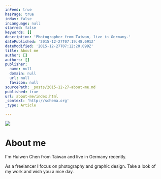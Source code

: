 ```yaml
---
inFeed: true
hasPage: true
inNav: false
inLanguage: null
starred: false
keywords: []
description: 'Photographer from Taiwan, live in Germany.'
datePublished: '2015-12-27T07:19:48.691Z'
dateModified: '2015-12-27T07:12:20.099Z'
title: About me
author: []
authors: []
publisher:
  name: null
  domain: null
  url: null
  favicon: null
sourcePath: _posts/2015-12-27-about-me.md
published: true
url: about-me/index.html
_context: 'http://schema.org'
_type: Article

---
```

![](https://the-grid-user-content.s3-us-west-2.amazonaws.com/46db8412-7b9b-4665-9aea-9b37fc95719a.jpg)

# About me

I'm Huiwen Chen from Taiwan and live in Germany recently.

As a freelancer I focus on photography and graphic design. Take a look of my work and wish you a nice day.